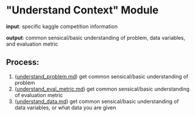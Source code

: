 # "Understand Context" Module

**input**: specific kaggle competition information

**output**: common sensical/basic understanding of problem, data variables, and evaluation metric

## Process:
1. ([understand_problem.md](https://github.com/the-machine-learners/kaggle-dsb/blob/master/pipeline/understand-context/final-copy/understand_problem.md)) get common sensical/basic understanding of problem
2. ([understand_eval_metric.md](https://github.com/the-machine-learners/kaggle-dsb/blob/master/pipeline/understand-context/final-copy/understand_eval_metric.md)) get common sensical/basic understanding of evaluation metric
3. ([understand_data.md](https://github.com/the-machine-learners/kaggle-dsb/blob/master/pipeline/understand-context/final-copy/understand_data.ipynb)) get common sensical/basic understanding of data variables, or what data you are given
